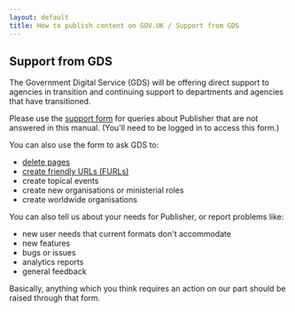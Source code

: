 ```yaml
---
layout: default
title: How to publish content on GOV.UK / Support from GDS
---
```


## Support from GDS

The Government Digital Service (GDS) will be offering direct support to agencies in transition and continuing support to departments and agencies that have transitioned. 

Please use the [support form](https://support.production.alphagov.co.uk/) for queries about Publisher that are not answered in this manual. (You'll need to be logged in to access this form.)

You can also use the form to ask GDS to:

* [delete pages](/creating-documents/delete-unpublish.html) 
* [create friendly URLs (FURLs)](/creating-documents/delete-unpublish.html)
* create topical events
* create new organisations or ministerial roles
* create worldwide organisations

You can also tell us about your needs for Publisher, or report problems like:

* new user needs that current formats don't accommodate
* new features
* bugs or issues
* analytics reports
* general feedback

Basically, anything which you think requires an action on our part should be raised through that form.

